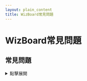 ```yaml
---
layout: plain_content
title: WizBoard常見問題
---
```

# WizBoard常見問題

## 常見問題
<details>
  <summary>點擊展開</summary>

- **WizBoard是如何工作的？**

  當您使用系統鍵盤輸入文本時，您可以輕鬆地將文本複製到WizBoard。該應用為您提供了一個大型的提示庫，適用於不同的場景。您可以選擇與您的需求匹配的提示，並使用它來增強您的文本或幫助您完成各種任務。

- **WizBoard提供哪種提示？**

  WizBoard為各種需求提供了多樣的提示集合。無論您是正在起草電子郵件、翻譯短語、頭腦風暴還是計劃旅行，您都會找到幫助您有效且高效表達自己的提示。

- **我可以定制提示以滿足我的特定需求嗎？**

  當然可以！WizBoard應用允許您根據特定的需求定制提示。您可以修改已提供的提示或創建自己的提示，以滿足您獨特的需求。

- **我可以在我的裝置上的其他應用中使用WizBoard嗎？**

  是的，您可以在支持鍵盤輸入的任何iOS應用中使用WizBoard。它與系統鍵盤無縫集成，允許您在各種應用中，如消息、電子郵件客戶端、筆記應用等，輸入時訪問提示和建議。

- **我可以使用主應用與ChatGPT聊天嗎？**

  當然可以！WizBoard的主應用允許您與ChatGPT（一種AI語言模型）進行自由形式的對話。您可以提問、尋求建議、進行創意寫作或簡單地聊天。它為您提供了一種動態、交互式的體驗，擴展了基於提示的互動之外的可能性。

- **WizBoard應用適用於其他平台嗎？**

  目前，WizBoard應用只適用於iOS裝置。但是，我們的團隊正在積極探索將來擴展到其他平台的可能性。

- **WizBoard應用是免費的嗎？**

  不，您可以查看我們的[訂閱計劃](subscriptions)以獲取更多詳細信息。並查看此話題，關於[為什麼我們不是免費的](whynotfree)。

- **我如何提供反饋或報告應用中的問題？**

  我們重視您的反饋，並努力改善您的體驗。您可以通過發送電子郵件到[wizboard.ai@gmail.com](mailto://wizboard.ai@gmail.com)提供反饋、報告任何問題或尋求幫助。

- **在使用WizBoard應用時，我的數據安全嗎？**

  保護您的隱私和數據安全對我們至關重要。我們遵循行業最佳實踐，並採取強大的安全措施來保護您

## 訂閱
<details>
  <summary>點擊展開</summary>

- **如何選擇訂閱計劃？**

  目前我們提供**標準**、**專業**和**BYOK**計劃，均有月度和年度訂閱。對於**標準**和**專業**，我們還提供家庭計劃。  
  **標準**計劃使用gpt-3.5-turbo來驅動ChatGPT。它應該適合您的大多數用例。但如果您需要更高質量的答案，您可以使用**專業**計劃的GPT-4。它更強大，但比gpt-3.5更貴且速度更慢。  
  如果您已經有一個OpenAI訂閱，我們可以使用您自己的OpenAI API密鑰與**BYOK**計劃一起使用。您可以在OpenAI網站上了解如何獲得API密鑰。

</details>

如果您有任何其他問題、擔憂或建議，請隨時聯繫我們的支持團隊。我們致力於為您提供最佳的AI原生鍵盤應用體驗。

